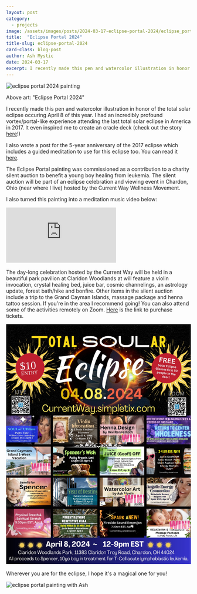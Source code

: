 ```yaml
---
layout: post
category:
  - projects
image: /assets/images/posts/2024-03-17-eclipse-portal-2024/eclipse_portal_2024_painting.heic
title:  "Eclipse Portal 2024"
title-slug: eclipse-portal-2024
card-class: blog-post
author: Ash Mystic
date: 2024-03-17
excerpt: I recently made this pen and watercolor illustration in honor of the total solar eclipse occuring April 8 of this year. I had an incredibly profound vortex/portal-like experience attending the last total solar eclipse in America in 2017.
---
```


<img class="post-image-fullwidth" src="/assets/images/posts/2024-03-17-eclipse-portal-2024/eclipse_portal_2024_painting.heic" alt="eclipse portal 2024 painting"/>

Above art: "Eclipse Portal 2024"

I recently made this pen and watercolor illustration in honor of the total solar eclipse occuring April 8 of this year. I had an incredibly profound vortex/portal-like experience attending the last total solar eclipse in America in 2017. It even inspired me to create an oracle deck (check out the story <a href="https://twelvemushrooms.com/docs/learn/about/" target="_blank">here</a>!)

I also wrote a post for the 5-year anniversary of the 2017 eclipse which includes a guided meditation to use for this eclipse too. You can read it <a href="https://ashmystic.com/blog/2022-08-21-great-american-eclipse-5-year-anniversary" target="_blank">here</a>.

The Eclipse Portal painting was commissioned as a contribution to a charity silent auction to benefit a young boy healing from leukemia. The silent auction will be part of an eclipse celebration and viewing event in Chardon, Ohio (near where I live) hosted by the Current Way Wellness Movement.

I also turned this painting into a meditation music video below:

<iframe class="post-video" src="https://www.youtube.com/embed/Nc-yLCf0h_Q?si=jmZzP4IHE8HjUdL6" title="YouTube video player" frameborder="0" allow="accelerometer; autoplay; clipboard-write; encrypted-media; gyroscope; picture-in-picture" allowfullscreen></iframe>

The day-long celebration hosted by the Current Way will be held in a beautiful park pavilion at Claridon Woodlands at will feature a violin invocation, crystal healing bed, juice bar, cosmic channelings, an astrology update, forest bath/hike and bonfire. Other items in the silent auction include a trip to the Grand Cayman Islands, massage package and henna tattoo session. If you're in the area I recommend going! You can also attend some of the activities remotely on Zoom. <a href="https://currentway.simpletix.com" target="_blank">Here</a> is the link to purchase tickets.

<img class="post-image-fullwidth" src="/assets/images/posts/2024-03-17-eclipse-portal-2024/current_way_total_soular_eclipse.JPG" alt="current way total soular eclipse event flier"/>

Wherever you are for the eclipse, I hope it's a magical one for you!

<img class="post-image-fullwidth" src="/assets/images/posts/2024-03-17-eclipse-portal-2024/eclipse_portal_2024_painting_ash.heic" alt="eclipse portal painting with Ash"/> 
